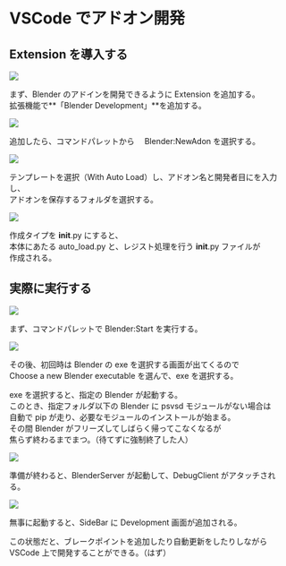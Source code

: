 # VSCode でアドオン開発

## Extension を導入する

![](https://gyazo.com/b1569bfa995692541966ac681db7d4e3.png)

まず、Blender のアドインを開発できるように Extension を追加する。  
拡張機能で**「Blender Development」**を追加する。

![](https://gyazo.com/ba04120fde1f00d08dd084b10443be67.png)

追加したら、コマンドパレットから　 Blender:NewAdon を選択する。

![](https://gyazo.com/d8f785e838a83e1b65635921b89cf3d0.png)

テンプレートを選択（With Auto Load）し、アドオン名と開発者目にを入力し、  
アドオンを保存するフォルダを選択する。

![](https://gyazo.com/46784bef2aaf8f82e9491f85f8bb4a44.png)

作成タイプを **init**.py にすると、  
本体にあたる auto_load.py と、レジスト処理を行う **init**.py ファイルが  
作成される。

## 実際に実行する

![](https://gyazo.com/45c027f904a3cc1ba6b5a03e7a91cc9a.png)

まず、コマンドパレットで Blender:Start を実行する。

![](https://gyazo.com/82536c4166ba820db68f79a903853a61.png)

その後、初回時は Blender の exe を選択する画面が出てくるので  
Choose a new Blender executable を選んで、exe を選択する。

exe を選択すると、指定の Blender が起動する。  
このとき、指定フォルダ以下の Blender に psvsd モジュールがない場合は  
自動で pip が走り、必要なモジュールのインストールが始まる。  
その間 Blender がフリーズしてしばらく帰ってこなくなるが  
焦らず終わるまでまつ。（待てずに強制終了した人）

![](https://gyazo.com/b91dcd38da7dc447ee9009612fe758ec.png)

準備が終わると、BlenderServer が起動して、DebugClient がアタッチされる。

![](https://gyazo.com/a423274e479898819dc2e47def554958.png)

無事に起動すると、SideBar に Development 画面が追加される。

この状態だと、ブレークポイントを追加したり自動更新をしたりしながら  
VSCode 上で開発することができる。（はず）
